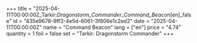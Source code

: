 +++
title = "2025-04-11T00:00:00Z_Tarkir:_Dragonstorm_Commander_Command_Beacon_[en]_false"
id = "435e9678-9ff3-4e5d-8061-3f806e1c2ed2"
date = "2025-04-11T00:00:00Z"
name = "Command Beacon"
lang = ["en"]
price = "4.74"
quantity = 1
foil = false
set = "Tarkir: Dragonstorm Commander"
+++
